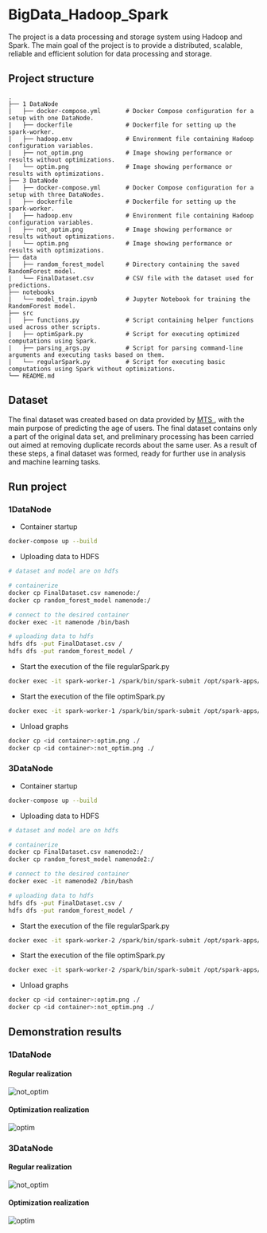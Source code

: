 # BigData_Hadoop_Spark
The project is a data processing and storage system using Hadoop and Spark. The main goal of the project is to provide a distributed, scalable, reliable and efficient solution for data processing and storage.

## Project structure
    .
    ├── 1 DataNode 
    |   ├── docker-compose.yml       # Docker Compose configuration for a setup with one DataNode.
    |   ├── dockerfile               # Dockerfile for setting up the spark-worker.
    |   ├── hadoop.env               # Environment file containing Hadoop configuration variables.
    |   ├── not_optim.png            # Image showing performance or results without optimizations.
    |   └── optim.png                # Image showing performance or results with optimizations.  
    ├── 3 DataNode
    |   ├── docker-compose.yml       # Docker Compose configuration for a setup with three DataNodes.
    |   ├── dockerfile               # Dockerfile for setting up the spark-worker.
    |   ├── hadoop.env               # Environment file containing Hadoop configuration variables.
    |   ├── not_optim.png            # Image showing performance or results without optimizations.
    |   └── optim.png                # Image showing performance or results with optimizations. 
    ├── data
    |   ├── random_forest_model      # Directory containing the saved RandomForest model.
    |   └── FinalDataset.csv         # CSV file with the dataset used for predictions.
    ├── notebooks
    |   └── model_train.ipynb        # Jupyter Notebook for training the RandomForest model.
    ├── src   
    |   ├── functions.py             # Script containing helper functions used across other scripts.
    |   ├── optimSpark.py            # Script for executing optimized computations using Spark.
    |   ├── parsing_args.py          # Script for parsing command-line arguments and executing tasks based on them.
    |   └── regularSpark.py          # Script for executing basic computations using Spark without optimizations.
    └── README.md                  
## Dataset
The final dataset was created based on data provided by <a href="https://www.kaggle.com/datasets/nfedorov/mts-ml-cookies/data?select=dataset_full.feather"> MTS </a>, with the main purpose of predicting the age of users. The final dataset contains only a part of the original data set, and preliminary processing has been carried out aimed at removing duplicate records about the same user. As a result of these steps, a final dataset was formed, ready for further use in analysis and machine learning tasks.
## Run project
### 1DataNode
- Container startup
```bash
docker-compose up --build
```
- Uploading data to HDFS
```bash
# dataset and model are on hdfs

# containerize
docker cp FinalDataset.csv namenode:/
docker cp random_forest_model namenode:/

# connect to the desired container
docker exec -it namenode /bin/bash

# uploading data to hdfs
hdfs dfs -put FinalDataset.csv /
hdfs dfs -put random_forest_model /
```
- Start the execution of the file regularSpark.py
```bash
docker exec -it spark-worker-1 /spark/bin/spark-submit /opt/spark-apps/regularSpark.py --spark-url spark://spark-master:7077 --model-path hdfs://namenode:9001/random_forest_model --data-path hdfs://namenode:9001/FinalDataset.csv
```
- Start the execution of the file optimSpark.py
```bash
docker exec -it spark-worker-1 /spark/bin/spark-submit /opt/spark-apps/optimSpark.py --spark-url spark://spark-master:7077 --model-path hdfs://namenode:9001/random_forest_model --data-path hdfs://namenode:9001/FinalDataset.csv
```
- Unload graphs
```bash
docker cp <id container>:optim.png ./
docker cp <id container>:not_optim.png ./
```
### 3DataNode
- Container startup
```bash
docker-compose up --build
```
- Uploading data to HDFS
```bash
# dataset and model are on hdfs

# containerize
docker cp FinalDataset.csv namenode2:/
docker cp random_forest_model namenode2:/

# connect to the desired container
docker exec -it namenode2 /bin/bash

# uploading data to hdfs
hdfs dfs -put FinalDataset.csv /
hdfs dfs -put random_forest_model /
```
- Start the execution of the file regularSpark.py
```bash
docker exec -it spark-worker-2 /spark/bin/spark-submit /opt/spark-apps/regularSpark.py --spark-url spark://spark-master2:7077 --model-path hdfs://namenode2:9001/random_forest_model --data-path hdfs://namenode2:9001/FinalDataset.csv
```
- Start the execution of the file optimSpark.py
```bash
docker exec -it spark-worker-2 /spark/bin/spark-submit /opt/spark-apps/optimSpark.py --spark-url spark://spark-master2:7077 --model-path hdfs://namenode2:9001/random_forest_model --data-path hdfs://namenode2:9001/FinalDataset.csv
```
- Unload graphs
```bash
docker cp <id container>:optim.png ./
docker cp <id container>:not_optim.png ./
```
## Demonstration results
### 1DataNode
#### Regular realization
![not_optim](https://github.com/o-frolova/Big_Data_Hadoop_Spark/assets/128040555/5e38b6f7-6a45-436a-b89e-408c5f6bb717)


#### Optimization realization
![optim](https://github.com/o-frolova/Big_Data_Hadoop_Spark/assets/128040555/f0dc2a94-ec15-4763-b2f6-20a478165f3f)


### 3DataNode
#### Regular realization
![not_optim](https://github.com/o-frolova/Big_Data_Hadoop_Spark/assets/128040555/2960d9b1-c52b-4c6b-b9a5-b9dcd04b6264)


#### Optimization realization
![optim](https://github.com/o-frolova/Big_Data_Hadoop_Spark/assets/128040555/aca43ca5-4fc2-45de-8bfb-12ed087eabc8)

